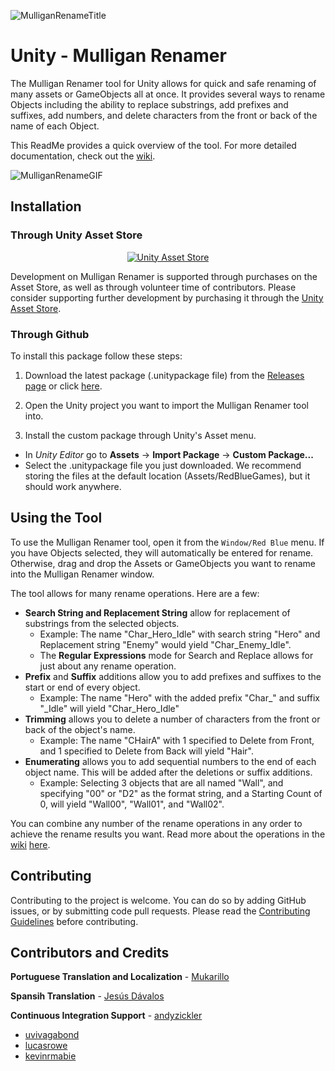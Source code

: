 ![MulliganRenameTitle](https://github.com/redbluegames/unity-bulk-rename/blob/master/ReadMeImages/mulligan-github-banner.png)

# Unity - Mulligan Renamer
The Mulligan Renamer tool for Unity allows for quick and safe renaming of many assets or GameObjects all at once. It provides several ways to rename Objects including the ability to replace substrings, add prefixes and suffixes, add numbers, and delete characters from the front or back of the name of each Object.

This ReadMe provides a quick overview of the tool. For more detailed documentation, check out the [wiki](https://github.com/redbluegames/unity-bulk-rename/wiki).

![MulliganRenameGIF](https://github.com/redbluegames/unity-bulk-rename/blob/master/ReadMeImages/mulligan-renamer-overview.gif)

## Installation

### Through Unity Asset Store

<p align="center">
  <a href="https://www.assetstore.unity3d.com/en/#!/content/99843"><img src="https://github.com/redbluegames/unity-bulk-rename/blob/master/ReadMeImages/readme-asset-store.png" alt="Unity Asset Store"/></a>
</p>

Development on Mulligan Renamer is supported through purchases on the Asset Store, as well as through volunteer time of contributors. Please consider supporting further development by purchasing it through the [Unity Asset Store](https://www.assetstore.unity3d.com/en/#!/content/99843).

### Through Github

To install this package follow these steps:

1. Download the latest package (.unitypackage file) from the [Releases page](https://github.com/redbluegames/unity-bulk-rename/releases) or click [here](https://github.com/redbluegames/unity-bulk-rename/releases/latest).

2. Open the Unity project you want to import the Mulligan Renamer tool into.

3. Install the custom package through Unity's Asset menu.
  - In _Unity Editor_ go to **Assets** -> **Import Package** -> **Custom Package...**
  - Select the .unitypackage file you just downloaded. We recommend storing the files at the default location (Assets/RedBlueGames), but it should work anywhere.

## Using the Tool
To use the Mulligan Renamer tool, open it from the `Window/Red Blue` menu. If you have Objects selected,
they will automatically be entered for rename. Otherwise, drag and drop the Assets or GameObjects you want to
rename into the Mulligan Renamer window.

The tool allows for many rename operations. Here are a few:
* **Search String and Replacement String** allow for replacement of substrings from the selected objects.
  * Example: The name "Char_Hero_Idle" with search string "Hero" and Replacement string "Enemy" would yield "Char_Enemy_Idle".
  * The **Regular Expressions** mode for Search and Replace allows for just about any rename operation.
* **Prefix** and **Suffix** additions allow you to add prefixes and suffixes to the start or end of every object.
  * Example: The name "Hero" with the added prefix "Char_" and suffix "_Idle" will yield "Char_Hero_Idle"
* **Trimming** allows you to delete a number of characters from the front or back of the object's name.
  * Example: The name "CHairA" with 1 specified to Delete from Front, and 1 specified to Delete from Back will yield "Hair".
* **Enumerating** allows you to add sequential numbers to the end of each object name. This will be added after the deletions or suffix additions.
  * Example: Selecting 3 objects that are all named "Wall", and specifying "00" or "D2" as the format string, and a Starting Count of 0, will yield "Wall00", "Wall01", and "Wall02".

You can combine any number of the rename operations in any order to achieve the rename results you want. Read more about the operations in the [wiki](https://github.com/redbluegames/unity-bulk-rename/wiki) [here](https://github.com/redbluegames/unity-bulk-rename/wiki/Rename-Operations). 

## Contributing
Contributing to the project is welcome. You can do so by adding GitHub issues, or by submitting code pull requests. Please read the [Contributing Guidelines](https://github.com/redbluegames/unity-mulligan-renamer/blob/master/CONTRIBUTING.md) before contributing.


## Contributors and Credits
**Portuguese Translation and Localization** - [Mukarillo](https://github.com/Mukarillo)

**Spansih Translation** - [Jesús Dávalos](https://github.com/jesus-davalos)

**Continuous Integration Support** - [andyzickler](https://github.com/andyzickler)

- [uvivagabond](https://github.com/uvivagabond)
- [lucasrowe](https://github.com/lucasrowe)
- [kevinrmabie](https://github.com/kevinrmabie)
